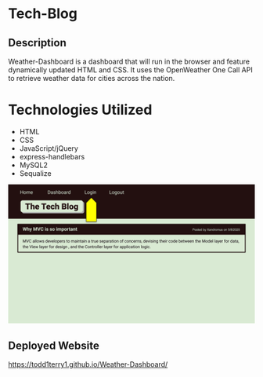 # Tech-Blog

## Description 
Weather-Dashboard is a dashboard that will run in the browser and feature dynamically updated HTML and CSS.
It uses the OpenWeather One Call API to retrieve weather data for cities across the nation.

# Technologies Utilized
* HTML
* CSS
* JavaScript/jQuery
* express-handlebars
* MySQL2
* Sequalize


![Todd's weather dashboard](assets/images/mvc(1).png)

## Deployed Website
https://todd1terry1.github.io/Weather-Dashboard/
